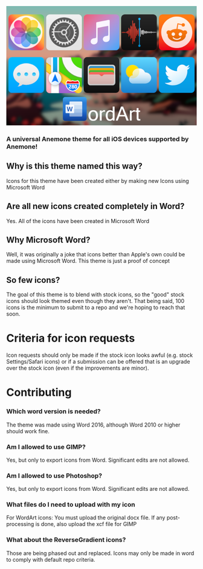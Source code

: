 ![banner](https://github.com/coolstar/WordArt-ReverseGradients/raw/master/wordart%2Brevgradient.png)

### A universal Anemone theme for all iOS devices supported by Anemone!

## Why is this theme named this way?

Icons for this theme have been created either by making new Icons using Microsoft Word

## Are all new icons created completely in Word?

Yes. All of the icons have been created in Microsoft Word

## Why Microsoft Word?

Well, it was originally a joke that icons better than Apple's own could be made using Microsoft Word. This theme is just a proof of concept

## So few icons?

The goal of this theme is to blend with stock icons, so the "good" stock icons should look themed even though they aren't. That being said, 100 icons is the minimum to submit to a repo and we're hoping to reach that soon.

# Criteria for icon requests

Icon requests should only be made if the stock icon looks awful (e.g. stock Settings/Safari icons) or if a submission can be offered that is an upgrade over the stock icon (even if the improvements are minor).

# Contributing

### Which word version is needed?

The theme was made using Word 2016, although Word 2010 or higher should work fine.

### Am I allowed to use GIMP?

Yes, but only to export icons from Word. Significant edits are not allowed.

### Am I allowed to use Photoshop?

Yes, but only to export icons from Word. Significant edits are not allowed.

### What files do I need to upload with my icon

For WordArt icons: You must upload the original docx file. If any post-processing is done, also upload the xcf file for GIMP

### What about the ReverseGradient icons?

Those are being phased out and replaced. Icons may only be made in word to comply with default repo criteria.

